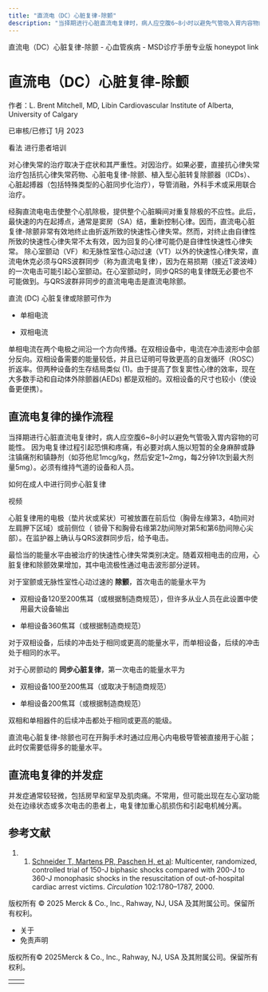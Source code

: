 ```yaml
---
title: "直流电（DC）心脏复律-除颤"
description: "当择期进行心脏直流电复律时，病人应空腹6~8小时以避免气管吸入胃内容物的可能性。 因为电复律过程引起恐惧和疼痛，有必要对病人施以短暂的全身麻醉或静注镇痛剂和镇静剂（如芬他尼1mcg/kg，然后安定1~2mg，每2分钟1次到最大剂量5mg）。必须有维持气道的设备和人员。"
---
```


﻿直流电（DC）心脏复律-除颤 - 心血管疾病 - MSD诊疗手册专业版 honeypot link

# 直流电（DC）心脏复律-除颤

作者：L. Brent Mitchell, MD, Libin Cardiovascular Institute of Alberta, University of Calgary

已审核/已修订 1月 2023

看法 进行患者培训

对心律失常的治疗取决于症状和其严重性。对因治疗。如果必要，直接抗心律失常治疗包括抗心律失常药物、心脏电复律-除颤、植入型心脏转复除颤器（ICDs）、心脏起搏器（包括特殊类型的心脏同步化治疗），导管消融，外科手术或采用联合治疗。

经胸直流电电击使整个心肌除极，提供整个心脏瞬间对重复除极的不应性。此后，最快速的内在起搏点，通常是窦房（SA）结，重新控制心律。因而，直流电心脏复律-除颤非常有效地终止由折返所致的快速性心律失常。然而，对终止由自律性所致的快速性心律失常不太有效，因为回复的心律可能仍是自律性快速性心律失常。 除心室颤动（VF）和无脉性室性心动过速（VT）以外的快速性心律失常，直流电休克必须与QRS波群同步（称为直流电复律），因为在易损期（接近T波波峰）的一次电击可能引起心室颤动。在心室颤动时，同步QRS的电复律既无必要也不可能做到。与QRS波群非同步的直流电电击是直流电除颤。

直流 (DC) 心脏复律或除颤可作为

- 单相电流

- 双相电流


单相电流在两个电极之间沿一个方向传播。在双相设备中，电流在冲击波形中会部分反向。双相设备需要的能量较低，并且已证明可导致更高的自发循环（ROSC）折返率。但两种设备的生存结局类似 (1)。由于提高了恢复窦性心律的效率，现在大多数手动和自动体外除颤器(AEDs) 都是双相的。双相设备的尺寸也较小（使设备更便携）。

## 直流电复律的操作流程

当择期进行心脏直流电复律时，病人应空腹6~8小时以避免气管吸入胃内容物的可能性。 因为电复律过程引起恐惧和疼痛，有必要对病人施以短暂的全身麻醉或静注镇痛剂和镇静剂（如芬他尼1mcg/kg，然后安定1~2mg，每2分钟1次到最大剂量5mg）。必须有维持气道的设备和人员。

如何在成人中进行同步心脏复律



视频

心脏复律用的电极（垫片状或桨状）可被放置在前后位（胸骨左缘第3，4肋间对左肩胛下区域）或前侧位（ 锁骨下和胸骨右缘第2肋间隙对第5和第6肋间隙心尖部）。在监护器上确认与QRS波群同步后，给予电击。

最恰当的能量水平由被治疗的快速性心律失常类别决定。随着双相电击的应用，心脏复律和除颤效果增加，其中电流极性通过电击波形部分逆转。

对于室颤或无脉性室性心动过速的 **除颤**，首次电击的能量水平为

- 双相设备120至200焦耳（或根据制造商规范），但许多从业人员在此设置中使用最大设备输出

- 单相设备360焦耳（或根据制造商规范）


对于双相设备，后续的冲击处于相同或更高的能量水平，而单相设备，后续的冲击处于相同的水平。

对于心房颤动的 **同步心脏复律**，第一次电击的能量水平为

- 双相设备100至200焦耳（或取决于制造商规范）

- 单相设备200焦耳（或根据制造商规范）


双相和单相器件的后续冲击都处于相同或更高的能级。

直流电心脏复律-除颤也可在开胸手术时通过应用心内电极导管被直接用于心脏；此时仅需要低得多的能量水平。

## 直流电复律的并发症

并发症通常较轻微，包括房早和室早及肌肉痛。不常用，但可能出现在左心室功能处在边缘状态或多次电击的患者上，电复律加重心肌损伤和引起电机械分离。

## 参考文献

1. 1. [Schneider T, Martens PR, Paschen H, et al](https://www.ncbi.nlm.nih.gov/pubmed/11023932): Multicenter, randomized, controlled trial of 150-J biphasic shocks compared with 200-J to 360-J monophasic shocks in the resuscitation of out-of-hospital cardiac arrest victims. _Circulation_ 102:1780–1787, 2000.




版权所有 © 2025
Merck & Co., Inc., Rahway, NJ, USA 及其附属公司。保留所有权利。

- 关于
- 免责声明

版权所有© 2025Merck & Co., Inc., Rahway, NJ, USA 及其附属公司。保留所有权利。

|     |     |
| --- | --- |
|  |  |